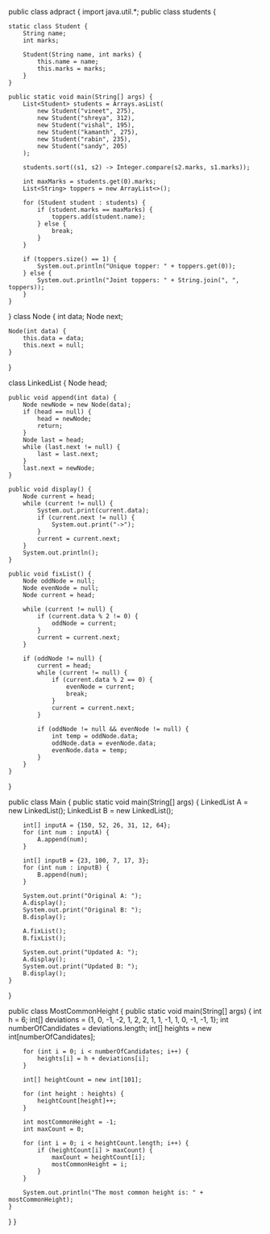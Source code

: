 public class adpract {
    import java.util.*;
public class students {
	    
    static class Student {
        String name;
        int marks;

        Student(String name, int marks) {
            this.name = name;
            this.marks = marks;
        }
    }

    public static void main(String[] args) {
        List<Student> students = Arrays.asList(
            new Student("vineet", 275),
            new Student("shreya", 312),
            new Student("vishal", 195),
            new Student("kamanth", 275),
            new Student("rabin", 235),
            new Student("sandy", 205)
        );

        students.sort((s1, s2) -> Integer.compare(s2.marks, s1.marks));

        int maxMarks = students.get(0).marks;
        List<String> toppers = new ArrayList<>();

        for (Student student : students) {
            if (student.marks == maxMarks) {
                toppers.add(student.name);
            } else {
                break;
            }
        }

        if (toppers.size() == 1) {
            System.out.println("Unique topper: " + toppers.get(0));
        } else {
            System.out.println("Joint toppers: " + String.join(", ", toppers));
        }
    }
}
class Node {
    int data;
    Node next;

    Node(int data) {
        this.data = data;
        this.next = null;
    }
}

class LinkedList {
    Node head;

    public void append(int data) {
        Node newNode = new Node(data);
        if (head == null) {
            head = newNode;
            return;
        }
        Node last = head;
        while (last.next != null) {
            last = last.next;
        }
        last.next = newNode;
    }

    public void display() {
        Node current = head;
        while (current != null) {
            System.out.print(current.data);
            if (current.next != null) {
                System.out.print("->");
            }
            current = current.next;
        }
        System.out.println();
    }

    public void fixList() {
        Node oddNode = null;
        Node evenNode = null;
        Node current = head;

        while (current != null) {
            if (current.data % 2 != 0) {
                oddNode = current;
            }
            current = current.next;
        }

        if (oddNode != null) {
            current = head;
            while (current != null) {
                if (current.data % 2 == 0) {
                    evenNode = current;
                    break;
                }
                current = current.next;
            }

            if (oddNode != null && evenNode != null) {
                int temp = oddNode.data;
                oddNode.data = evenNode.data;
                evenNode.data = temp;
            }
        }
    }
}

public class Main {
    public static void main(String[] args) {
        LinkedList A = new LinkedList();
        LinkedList B = new LinkedList();

        int[] inputA = {150, 52, 26, 31, 12, 64};
        for (int num : inputA) {
            A.append(num);
        }

        int[] inputB = {23, 100, 7, 17, 3};
        for (int num : inputB) {
            B.append(num);
        }

        System.out.print("Original A: ");
        A.display();
        System.out.print("Original B: ");
        B.display();

        A.fixList();
        B.fixList();

        System.out.print("Updated A: ");
        A.display();
        System.out.print("Updated B: ");
        B.display();
    }
}

public class MostCommonHeight {
    public static void main(String[] args) {
        int h = 6;
        int[] deviations = {1, 0, -1, -2, 1, 2, 2, 1, 1, -1, 1, 0, -1, -1, 1};
        int numberOfCandidates = deviations.length;
        int[] heights = new int[numberOfCandidates];

        for (int i = 0; i < numberOfCandidates; i++) {
            heights[i] = h + deviations[i];
        }

        int[] heightCount = new int[101];

        for (int height : heights) {
            heightCount[height]++;
        }

        int mostCommonHeight = -1;
        int maxCount = 0;

        for (int i = 0; i < heightCount.length; i++) {
            if (heightCount[i] > maxCount) {
                maxCount = heightCount[i];
                mostCommonHeight = i;
            }
        }

        System.out.println("The most common height is: " + mostCommonHeight);
    }
}
}
